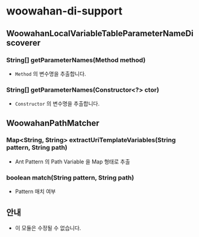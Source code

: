 # woowahan-di-support

## WoowahanLocalVariableTableParameterNameDiscoverer

### String[] getParameterNames(Method method)

- `Method` 의 변수명을 추출합니다. 

### String[] getParameterNames(Constructor<?> ctor)

- `Constructor` 의 변수명을 추출합니다.

## WoowahanPathMatcher

### Map<String, String> extractUriTemplateVariables(String pattern, String path)

- Ant Pattern 의 Path Variable 을 Map 형태로 추출

### boolean match(String pattern, String path)

- Pattern 매치 여부

## 안내
- 이 모듈은 수정될 수 없습니다.